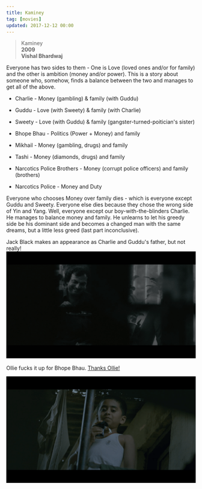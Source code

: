 ```yaml
---
title: Kaminey
tag: [movies]
updated: 2017-12-12 00:00
---
```


> Kaminey  
> **2009**  
> **Vishal Bhardwaj**

Everyone has two sides to them - One is Love (loved ones and/or for family) and the other is ambition (money and/or power). This is a story about someone who, somehow, finds a balance between the two and manages to get all of the above.

* Charlie - Money (gambling) & family (with Guddu)

* Guddu - Love (with Sweety) & family (with Charlie)

* Sweety - Love (with Guddu) & family (gangster-turned-poitician's sister)

* Bhope Bhau - Politics (Power + Money) and family

* Mikhail - Money (gambling, drugs) and family

* Tashi - Money (diamonds, drugs) and family

* Narcotics Police Brothers - Money (corrupt police officers) and family (brothers)

* Narcotics Police - Money and Duty

Everyone who chooses Money over family dies - which is everyone except Guddu and Sweety. Everyone else dies because they chose the wrong side of Yin and Yang. Well, everyone except our boy-with-the-blinders Charlie. He manages to balance money and family. He unlearns to let his greedy side be his dominant side and becomes a changed man with the same dreams, but a little less greed (last part inconclusive).

Jack Black makes an appearance as Charlie and Guddu's father, but not really!
![Kaminey](../assets/post_images/kaminey_1.png)

Ollie fucks it up for Bhope Bhau. [Thanks Ollie!](https://www.reddit.com/r/fuckolly/)

![Kaminey](../assets/post_images/kaminey_2.png)